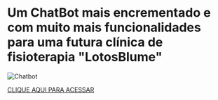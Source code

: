 # Um ChatBot mais encrementado e com muito mais funcionalidades para uma futura clínica de fisioterapia "LotosBlume"

![Chatbot](https://www.cloudia.com.br/wp-content/themes/cloudia/imagens/solucoes-esteticistas.png)

[CLIQUE AQUI PARA ACESSAR](https://typebot.co/typebot-lotosblume)
